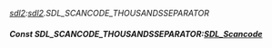 _[sdl2](../../modules/sdl2/sdl2-module.md):[sdl2](../../modules/sdl2/sdl2-module.md).SDL\_SCANCODE\_THOUSANDSSEPARATOR_
##### Const SDL\_SCANCODE\_THOUSANDSSEPARATOR:[SDL_Scancode](../../modules/sdl2/sdl2-sdl_scancode.md)
